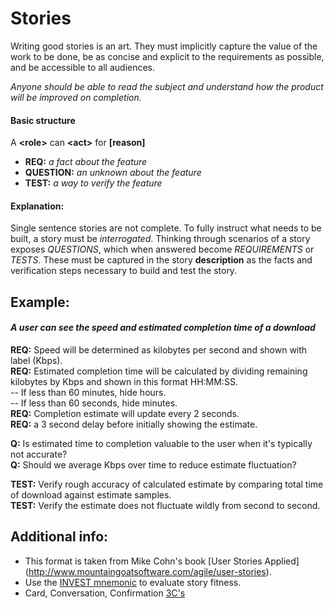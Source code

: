 Stories
====
Writing good stories is an art. They must implicitly capture the value of the work to be done, be as concise and explicit to the requirements as possible, and be accessible to all audiences. 

_Anyone should be able to read the subject and understand how the product will be improved on completion._ 

#### Basic structure

A **\<role\>** can **\<act\>** for **[reason]**

* **REQ:** _a fact about the feature_
* **QUESTION:** _an unknown about the feature_
* **TEST:** _a way to verify the feature_

#### Explanation:
Single sentence stories are not complete. To fully instruct what needs to be built, a story must be _interrogated_. Thinking through scenarios of a story exposes _QUESTIONS_, which when answered become _REQUIREMENTS_ or _TESTS_. These must be captured in the story **description** as the facts and verification steps necessary to build and test the story. 

Example:
----
#### _A user can see the speed and estimated completion time of a download_

**REQ:** Speed will be determined as kilobytes per second and shown with label (Kbps).  
**REQ:** Estimated completion time will be calculated by dividing remaining kilobytes by Kbps and shown in this format HH:MM:SS.  
-- If less than 60 minutes, hide hours.  
-- If less than 60 seconds, hide minutes.  
**REQ:** Completion estimate will update every 2 seconds.  
**REQ:** a 3 second delay before initially showing the estimate.

**Q:** Is estimated time to completion valuable to the user when it's typically not accurate?  
**Q:** Should we average Kbps over time to reduce estimate fluctuation?  

**TEST:** Verify rough accuracy of calculated estimate by comparing total time of download against estimate samples.  
**TEST:** Verify the estimate does not fluctuate wildly from second to second.  


Additional info:
----
* This format is taken from Mike Cohn's book [User Stories Applied]
(http://www.mountaingoatsoftware.com/agile/user-stories).
* Use the [INVEST mnemonic](http://xp123.com/articles/invest-in-good-stories-and-smart-tasks/) to evaluate story fitness.
* Card, Conversation, Confirmation [3C's](http://xprogramming.com/articles/expcardconversationconfirmation/)